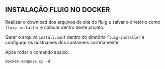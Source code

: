 ## INSTALAÇÃO FLUIG NO DOCKER

Realizar o download dos arquivos do site do fluig e salvar o diretório como ```fluig-installer``` e colocar dentro deste projeto.

Gerar o arquivo ```install.conf``` dentro do diretório ```fluig-installer``` e configurar os hostnames dos containers corretamente

Após rodar o comando abaixo:

    docker-compose up -d